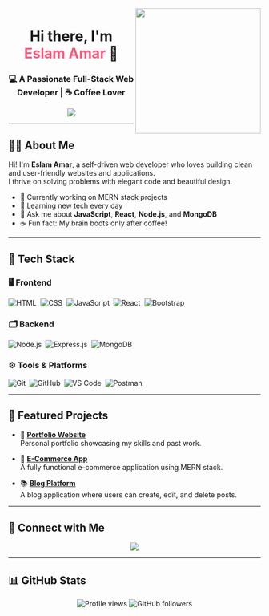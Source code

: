 <img align="right" src="https://c.tenor.com/_DOBjnGspYAAAAAM/code-coding.gif" width="250"/>

<h1 align="center">Hi there, I'm <span style="color:#f75c7e;">Eslam Amar</span> 👋</h1>
<h3 align="center">💻 A Passionate Full-Stack Web Developer | ☕ Coffee Lover</h3>

<p align="center">
  <a href="https://github.com/DenverCoder1/readme-typing-svg">
    <img src="https://readme-typing-svg.herokuapp.com?lines=Full-Stack%20Web%20Developer;MERN%20Stack%20Enthusiast;Always%20learning%20new%20things&center=true&width=500&height=45&color=f75c7e&vCenter=true&size=22">
  </a>
</p>

---

## 👨‍💻 About Me

Hi! I'm **Eslam Amar**, a self-driven web developer who loves building clean and user-friendly websites and applications.  
I thrive on solving problems with elegant code and beautiful design.

- 🔭 Currently working on MERN stack projects
- 🌱 Learning new tech every day
- 💬 Ask me about **JavaScript**, **React**, **Node.js**, and **MongoDB**
- ☕ Fun fact: My brain boots only after coffee!

---

## 🧰 Tech Stack

### 🖥️ Frontend
![HTML](https://img.shields.io/badge/-HTML5-05122A?style=flat&logo=html5)&nbsp;
![CSS](https://img.shields.io/badge/-CSS3-05122A?style=flat&logo=css3)&nbsp;
![JavaScript](https://img.shields.io/badge/-JavaScript-05122A?style=flat&logo=javascript)&nbsp;
![React](https://img.shields.io/badge/-React-05122A?style=flat&logo=react)&nbsp;
![Bootstrap](https://img.shields.io/badge/-Bootstrap-05122A?style=flat&logo=bootstrap)

### 🗂️ Backend
![Node.js](https://img.shields.io/badge/-Node.js-05122A?style=flat&logo=node.js)&nbsp;
![Express.js](https://img.shields.io/badge/-Express.js-05122A?style=flat&logo=express)&nbsp;
![MongoDB](https://img.shields.io/badge/-MongoDB-05122A?style=flat&logo=mongodb)

### ⚙️ Tools & Platforms
![Git](https://img.shields.io/badge/-Git-05122A?style=flat&logo=git)&nbsp;
![GitHub](https://img.shields.io/badge/-GitHub-05122A?style=flat&logo=github)&nbsp;
![VS Code](https://img.shields.io/badge/-VS%20Code-05122A?style=flat&logo=visual-studio-code)&nbsp;
![Postman](https://img.shields.io/badge/-Postman-05122A?style=flat&logo=postman)

---

## 📌 Featured Projects

- 🔗 [**Portfolio Website**](https://your-portfolio-link.com)  
  Personal portfolio showcasing my skills and past work.

- 🛒 [**E-Commerce App**](https://github.com/EslamAmaar/ecommerce-app)  
  A fully functional e-commerce application using MERN stack.

- 📚 [**Blog Platform**](https://github.com/EslamAmaar/blog-platform)  
  A blog application where users can create, edit, and delete posts.

---

## 🔗 Connect with Me

<p align="center">
  <a href="https://linkedin.com/in/eslam-amar" target="_blank">
    <img src="https://img.shields.io/badge/-LinkedIn-blue?style=for-the-badge&logo=linkedin&logoColor=white"/>
  </a>
</p>

---

## 📊 GitHub Stats

<!-- Uncomment this section once public projects with code are added -->
<!--
<img align="center" src="https://github-readme-stats.vercel.app/api/top-langs?username=EslamAmaar&show_icons=true&locale=en&layout=compact&theme=radical" alt="Top Languages"/>
-->

<p align="center">
  <img src="https://komarev.com/ghpvc/?username=EslamAmaar&style=for-the-badge" alt="Profile views" />
  <img src="https://img.shields.io/github/followers/EslamAmaar?style=social" alt="GitHub followers" />
</p>
